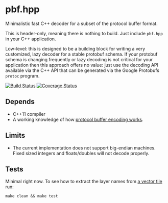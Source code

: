 # pbf.hpp

Minimalistic fast C++ decoder for a subset of the protocol buffer format.

This is header-only, meaning there is nothing to build. Just include `pbf.hpp`
in your C++ application.

Low-level: this is designed to be a building block for writing a very
customized, lazy decoder for a stable protobuf schema. If your protobuf schema
is changing frequently or lazy decoding is not critical for your application
then this approach offers no value: just use the decoding API available via the
C++ API that can be generated via the Google Protobufs `protoc` program.

[![Build Status](https://travis-ci.org/mapbox/pbf.hpp.svg?branch=master)](https://travis-ci.org/mapbox/pbf.hpp)
[![Coverage Status](https://coveralls.io/repos/mapbox/pbf.hpp/badge.svg?branch=master)](https://coveralls.io/r/mapbox/pbf.hpp?branch=master)


## Depends

 - C++11 compiler
 - A working knowledge of how
   [protocol buffer encoding works](https://developers.google.com/protocol-buffers/docs/encoding).


## Limits

* The current implementation does not support big-endian machines. Fixed sized
  integers and floats/doubles will not decode properly.


## Tests

Minimal right now. To see how to extract the layer names from [a vector tile](https://github.com/mapbox/vector-tile-spec) run:

    make clean && make test

